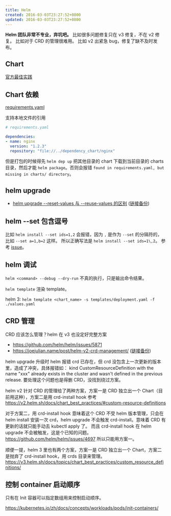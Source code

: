 ```yaml
---
title: Helm
created: 2016-03-03T23:27:52+0800
updated: 2016-03-03T23:27:52+0800
---
```



**Helm 团队非常不专业，弃坑吧。**
比如很多问题修复只在 v3 修复，不在 v2 修复。
比如对于 CRD 的管理很难用。
比如 v2 出紧急 bug，修复了缺不及时发布。

## Chart

[官方最佳实践](https://helm.sh/docs/chart_best_practices/conventions/)

## Chart 依赖

[requirements.yaml](https://helm.sh/docs/chart_best_practices/dependencies/)

支持本地文件的引用

```yaml
# requirements.yaml

dependencies:
- name: nginx
  version: "1.2.3"
  repository: "file://../dependency_chart/nginx"
```

但是打包的时候得先 `helm dep up` 把其他目录的 chart 下载到当前目录的 charts 目录，然后才能 `helm package`。否则会报错 `found in requirements.yaml, but missing in charts/ directory`。


## helm upgrade

- [helm upgrade --reset-values 与 --reuse-values 的区别](https://medium.com/@kcatstack/understand-helm-upgrade-flags-reset-values-reuse-values-6e58ac8f127e) ([链接备份](https://web.archive.org/web/20220707025448/https://medium.com/@kcatstack/understand-helm-upgrade-flags-reset-values-reuse-values-6e58ac8f127e))


## helm --set 包含逗号

比如 `helm install --set ids=1,2` 会报错，因为 `,` 是作为 `--set` 的分隔符的，比如 `--set a=1,b=2` 这样。
所以正确写法是 `helm install --set ids=1\,2`。
参考 [issue](https://github.com/helm/helm/issues/2952#issuecomment-330699580)。

## helm 调试

`helm <command> --debug --dry-run` 不真的执行，只是输出命令结果。

`helm template` 渲染 template。

helm 3: `helm template <chart_name> -s templates/deployment.yaml -f ./values.yaml`

## CRD 管理

CRD 应该怎么管理？helm 在 v3 也没定好完整方案

- https://github.com/helm/helm/issues/5871
- https://joejulian.name/post/helm-v2-crd-management/ ([链接备份](https://web.archive.org/web/20221116170150/https://joejulian.name/post/helm-v2-crd-management/))


helm upgrade 升级时 helm 报错 crd 已存在，但 crd 没包含上一次更新的版本里，造成了冲突，具体报错如：
kind CustomResourceDefinition with the name "xxx" already exists in the cluster and wasn't defined in the previous release.
要处理这个问题也是得删 CRD，没找到绕过方案。

helm v2 针对 CRD 的管理给了两种方案，方案一是 CRD 独立出一个 Chart（目前用这种），方案二是用 crd-install hook
参考 https://v2.helm.sh/docs/chart_best_practices/#custom-resource-definitions

对于方案二，用 crd-install hook 意味着这个 CRD 不受 helm 版本管理，只会在 helm install 安装一次 crd，helm upgrade 不会触发 crd-install。意味着 CRD 有更新的话就只能手动去 kubectl apply 了。
而且 crd-install hook 在 helm upgrade 不会被触发，这是个已知的问题。https://github.com/helm/helm/issues/4697
所以只能用方案一。

顺便一提，helm 3 里也有两个方案，方案一是 CRD 独立出一个 Chart，方案二是抛弃了 crd-install hook，用 crds 目录来管理。
https://v3.helm.sh/docs/topics/chart_best_practices/custom_resource_definitions/


## 控制 container 启动顺序

只有在 Init 容器可以指定数组用来控制启动顺序。

https://kubernetes.io/zh/docs/concepts/workloads/pods/init-containers/
